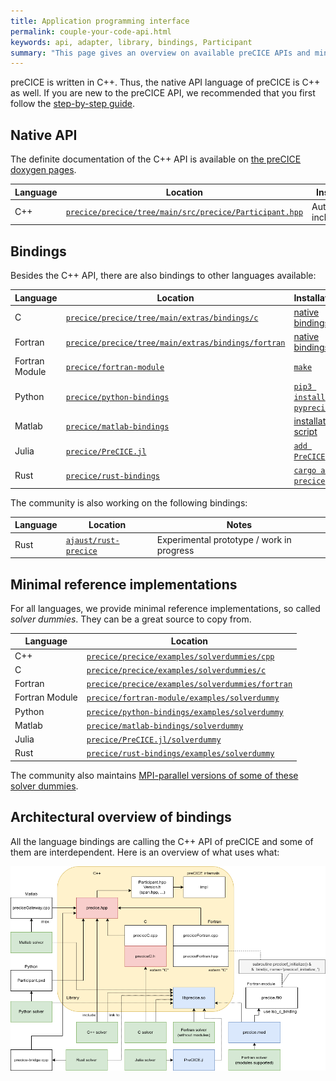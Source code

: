```yaml
---
title: Application programming interface
permalink: couple-your-code-api.html
keywords: api, adapter, library, bindings, Participant
summary: "This page gives an overview on available preCICE APIs and minimal reference implementations."
---
```


preCICE is written in C++. Thus, the native API language of preCICE is C++ as well. If you are new to the preCICE API, we recommended that you first follow the [step-by-step guide](couple-your-code-preparing-your-solver.html).

## Native API

The definite documentation of the C++ API is available on [the preCICE doxygen pages](https://precice.org/doxygen/main/classprecice_1_1Participant.html).

| Language       | Location                                                                                    | Installation                                                                  |
|----------------|---------------------------------------------------------------------------------------------|-------------------------------------------------------------------------------|
| C++            | [`precice/precice/tree/main/src/precice/Participant.hpp`](https://github.com/precice/precice/tree/main/src/precice/Participant.hpp)       | Automatically included                                          |

## Bindings

Besides the C++ API, there are also bindings to other languages available:

| Language       | Location                                                                                    | Installation                                                                  |
|----------------|---------------------------------------------------------------------------------------------|-------------------------------------------------------------------------------|
| C              | [`precice/precice/tree/main/extras/bindings/c`](https://github.com/precice/precice/tree/main/extras/bindings/c)       | [native bindings](installation-source-advanced.html#disabling-native-bindings)|
| Fortran        | [`precice/precice/tree/main/extras/bindings/fortran`](https://github.com/precice/precice/tree/main/extras/bindings/fortran) | [native bindings](installation-source-advanced.html#disabling-native-bindings)|
| Fortran Module | [`precice/fortran-module`](https://github.com/precice/fortran-module)                       | [`make`](installation-bindings-fortran.html)                                  |
| Python         | [`precice/python-bindings`](https://github.com/precice/python-bindings)                     | [`pip3 install pyprecice`](installation-bindings-python.html)                 |
| Matlab         | [`precice/matlab-bindings`](https://github.com/precice/matlab-bindings)                     | [installation script](installation-bindings-matlab.html)                      |
| Julia          | [`precice/PreCICE.jl`](https://github.com/precice/PreCICE.jl)                               | [`add PreCICE`](installation-bindings-julia.html)                     |
| Rust           | [`precice/rust-bindings`](https://github.com/precice/rust-bindings)                         | [`cargo add precice`](installation-bindings-rust.html)                        |

The community is also working on the following bindings:

| Language       | Location                                                                                    | Notes                                                                  |
|----------------|---------------------------------------------------------------------------------------------|-------------------------------------------------------------------------------|
| Rust           | [`ajaust/rust-precice`](https://github.com/ajaust/rust-precice)                             | Experimental prototype / work in progress |

## Minimal reference implementations

For all languages, we provide minimal reference implementations, so called _solver dummies_. They can be a great source to copy from.

| Language       | Location                                                                                                                          |
|----------------|-----------------------------------------------------------------------------------------------------------------------------------|
| C++            | [`precice/precice/examples/solverdummies/cpp`](https://github.com/precice/precice/tree/main/examples/solverdummies/cpp)         |
| C              | [`precice/precice/examples/solverdummies/c`](https://github.com/precice/precice/tree/main/examples/solverdummies/c)             |
| Fortran        | [`precice/precice/examples/solverdummies/fortran`](https://github.com/precice/precice/tree/main/examples/solverdummies/fortran) |
| Fortran Module | [`precice/fortran-module/examples/solverdummy`](https://github.com/precice/fortran-module/tree/master/examples/solverdummy)       |
| Python         | [`precice/python-bindings/examples/solverdummy`](https://github.com/precice/python-bindings/tree/master/examples/solverdummy)     |
| Matlab         | [`precice/matlab-bindings/solverdummy`](https://github.com/precice/matlab-bindings/tree/master/solverdummy)                       |
| Julia          | [`precice/PreCICE.jl/solverdummy`](https://github.com/precice/PreCICE.jl/tree/main/solverdummy)                                   |
| Rust           | [`precice/rust-bindings/examples/solverdummy`](https://github.com/precice/rust-bindings/tree/main/examples/solverdummy)           |

The community also maintains [MPI-parallel versions of some of these solver dummies](https://github.com/ajaust/precice-parallel-solverdummies).

## Architectural overview of bindings

All the language bindings are calling the C++ API of preCICE and some of them are interdependent. Here is an overview of what uses what:

![Architectural overview of bindings](images/docs/Bindings.png)
